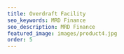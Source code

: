 ```yaml
---
title: Overdraft Facility
seo_keywords: MRD Finance
seo_description: MRD Finance
featured_image: images/product4.jpg
order: 5
---
```


